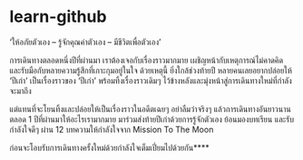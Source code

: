 # learn-github
‘ให้อภัยตัวเอง – รู้จักคุณค่าตัวเอง – มีชีวิตเพื่อตัวเอง’

การเดินทางตลอดหนึ่งปีที่ผ่านมา เราต้องเจอกับเรื่องราวมากมาย เผชิญหน้ากับเหตุการณ์ไม่คาดคิด และรับมือกับหลายความรู้สึกที่เกาะกุมอยู่ในใจ ด้วยเหตุนี้ ยิ่งใกล้ช่วงท้ายปี หลายคนเลยอยากปล่อยให้ ‘ปีเก่า’ เป็นเรื่องราวของ ‘ปีเก่า’ พร้อมทิ้งเรื่องราวเดิมๆ ไว้ข้างหลังและมุ่งหน้าสู่การเดินทางใหม่ที่กำลังจะมาถึง

แต่แทนที่จะโยนทิ้งและปล่อยให้เป็นเรื่องราวในอดีตเฉยๆ อย่าลืมว่าจริงๆ แล้วการเดินทางอันยาวนานตลอด 1 ปีที่ผ่านมาให้อะไรเรามากมาย  มาร่วมส่งท้ายปีเก่าด้วยการรู้จักตัวเอง ย้อนมองบทเรียน และรับกำลังใจดีๆ ผ่าน 12 บทความให้กำลังใจจาก Mission To The Moon

ก่อนจะโอบรับการเดินทางครั้งใหม่ด้วยกำลังใจเต็มเปี่ยมไปด้วยกัน****
